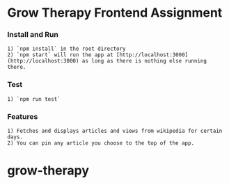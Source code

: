 # Grow Therapy Frontend Assignment

### Install and Run

    1) `npm install` in the root directory
    2) `npm start` will run the app at [http://localhost:3000](http://localhost:3000) as long as there is nothing else running there.

### Test

    1) `npm run test`

### Features

    1) Fetches and displays articles and views from wikipedia for certain days.
    2) You can pin any article you choose to the top of the app.
# grow-therapy
